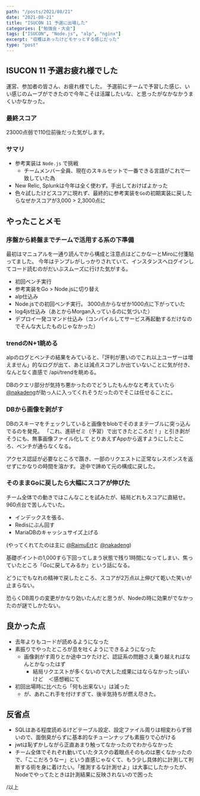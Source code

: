 ```yaml
---
path: "/posts/2021/08/21"
date: "2021-08-21"
title: "ISUCON 11 予選に出場した"
categories: ["勉強会・大会"]
tags: ["ISUCON", "Node.js", "alp", "nginx"]
excerpt: "収穫はあったけどモヤっとする感じだった"
type: "post"
---
```


## ISUCON 11 予選お疲れ様でした

運営、参加者の皆さん、お疲れ様でした。
予選前にチームで予習した感じ、いい感じのムーブができたので今年こそは活躍したいな、と思ったがなかなかうまくいかなかった。

### 最終スコア

23000点弱で110位前後だった気がします。

### サマリ

- 参考実装は `Node.js` で挑戦
    - チームメンバー全員、現在のスキルセットで一番できる言語がこれで一致していた為
- New Relic, Splunkは今年は全く使わず。手出しておけばよかった
- 色々試したけどスコアに現れず、最終的に参考実装を`Go`の初期実装に戻したらなぜかスコアが3,000 > 2,3000点に


## やったことメモ


### 序盤から終盤までチームで活用する系の下準備

最初はマニュアルを一通り読んでから構成と注意点はどこかなーとMiroに付箋貼ってました。
今年はテンプレがしっかりされていて、インスタンスへログインしてコード読むのがだいぶスムーズに行けた気がする。

- 初回ベンチ実行
- 参考実装をGo > Node.jsに切り替え
- alp仕込み
- Node.jsでの初回ベンチ実行。 3000点からなぜか1000点に下がっていた
- log4js仕込み（あとからMorgan入っているのに気づいた）
- デプロイ一発コマンド仕込み（コンパイルしてサービス再起動するだけなのでそんな大したものじゃなかった）


### trendのN+1眺める

alpのログとベンチの結果をみていると、「評判が悪いのでこれ以上ユーザーは増えません」的なログが出て、あとは減点スコアしか出ていないことに気が付き、なんとなく直感で /api/trendを眺める。

DBのクエリ部分が気持ち悪かったのでどうしたもんかなと考えていたら [@nakadeng](https://twitter.com/nakadeng)が助っ人に入ってくれそうだったのでそこは任せることに。

### DBから画像を剥がす

DBのスキーマをチェックしていると画像をblobでそのままテーブルに突っ込んでるのを発見。
「これ、進研ゼミ（予習）で出てきたところだ！」と引き剥がそうにも、無事画像ファイル化して
とりあえずAppから返すようにしたところ、ベンチが通らなくなる。

アクセス認証が必要なところで躓き、一部のリクエストに正常なレスポンスを返せずにかなりの時間を溶かす。
途中で諦めて元の構成に戻した。

### そのままGoに戻したら大幅にスコアが伸びた

チーム全体での動きではこんなことを試みたが、結局どれもスコアに直結せ。960点台で苦しんでいた。

- インデックスを張る、
- Redisにぶん回す
- MariaDBのキャッシュサイズ上げる

(やってくれてたのは主に [@RaimuErt](https://twitter.com/RaimuErt)と [@nakadeng](https://twitter.com/nakadeng))

基礎ポイントの1,000すら下回ってしまう状態で残り1時間になってしまい、焦っていたところ「Goに戻してみるか」という話になる。

どうにでもなれの精神で戻したところ、スコアが2万点以上伸びて乾いた笑いが止まらない。

恐らくDB周りの変更がかなり効いたんだと思うが、Nodeの時に効果がでなかったのが謎でしかたない。


## 良かった点

- 去年よりもコードが読めるようになった
- 素振りでやったところが息を吐くようにできるようになった
    - 画像剥がす周りとか途中コケたけど、認証系の問題さえ乗り越えればなんとかなったはず
        - 結局リクエストが多くないので大した成果にはならなかったっぽいけど　＜感想戦にて
- 初回出場時に比べたら「何も出来ない」は減った
    - が、あれこれ手を付けすぎて、後半気持ちが燃え尽きた。

## 反省点

- SQLはある程度読めるけどテーブル設定、設定ファイル周りは相変わらず弱いので、面倒臭がらずに基本的なチューンナップも素振りで心がける
- jwtは恥ずかしながら正直あまり触ってなかったのでわからなかった
- チーム全体でそれぞれ動いていたタスクの着眼点そのものは悪くなかったので、「ここだろうなー」という直感じゃなくて、もう少し具体的に計測して判断する術を身に着けたい。「推測するな計測せよ」は大事にしたかったが、Nodeでやってたときは計測結果に反映されないので困った

/以上